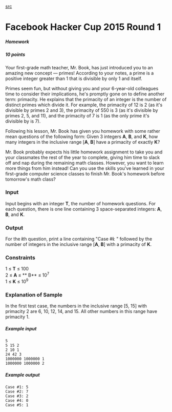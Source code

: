 [src](/hackercup/problems.php?pid=582396081891255&round=344496159068801)

# Facebook Hacker Cup 2015 Round 1

##### Homework

##### 10 points 

Your first-grade math teacher, Mr. Book, has just introduced you to an amazing
new concept — primes! According to your notes, a prime is a positive integer
greater than 1 that is divisible by only 1 and itself.

Primes seem fun, but without giving you and your 6-year-old colleagues time to
consider their implications, he's promptly gone on to define another term:
primacity. He explains that the primacity of an integer is the number of
distinct primes which divide it. For example, the primacity of 12 is 2 (as
it's divisible by primes 2 and 3), the primacity of 550 is 3 (as it's
divisible by primes 2, 5, and 11), and the primacity of 7 is 1 (as the only
prime it's divisible by is 7).

Following his lesson, Mr. Book has given you homework with some rather mean
questions of the following form: Given 3 integers **A**, **B**, and **K**, how
many integers in the inclusive range [**A**, **B**] have a primacity of
exactly **K**?

Mr. Book probably expects his little homework assignment to take you and your
classmates the rest of the year to complete, giving him time to slack off and
nap during the remaining math classes. However, you want to learn more things
from him instead! Can you use the skills you've learned in your first-grade
computer science classes to finish Mr. Book's homework before tomorrow's math
class?

### Input

Input begins with an integer **T**, the number of homework questions. For each
question, there is one line containing 3 space-separated integers: **A**,
**B**, and **K**.

### Output

For the **i**th question, print a line containing "Case #**i**: " followed by
the number of integers in the inclusive range [**A**, **B**] with a primacity
of **K**.

### Constraints

1 ≤ **T** ≤ 100  
2 ≤ **A** ≤ ** B** ≤ 10<sup>7</sup>  
1 ≤ **K** ≤ 10<sup>9</sup>  

### Explanation of Sample

In the first test case, the numbers in the inclusive range [5, 15] with
primacity 2 are 6, 10, 12, 14, and 15. All other numbers in this range have
primacity 1.

##### Example input

```
5
5 15 2
2 10 1
24 42 3
1000000 1000000 1
1000000 1000000 2

```

##### Example output

```
Case #1: 5
Case #2: 7
Case #3: 2
Case #4: 0
Case #5: 1

```
